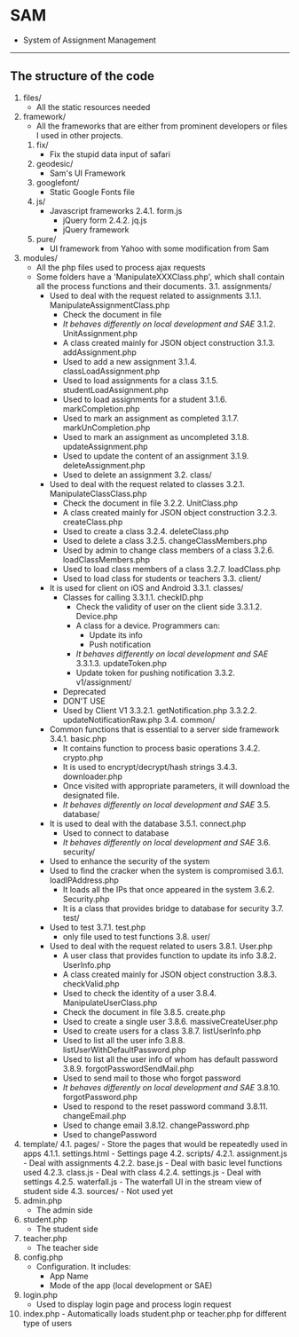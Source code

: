 SAM
====
- System of Assignment Management
----------------------------------

The structure of the code
-------------------------
1.  files/
    - All the static resources needed
2.  framework/
    - All the frameworks that are either from prominent developers or files I used in other projects.
    1.  fix/
        - Fix the stupid data input of safari
    2.  geodesic/
        - Sam's UI Framework
    3.  googlefont/
        - Static Google Fonts file
    4.  js/
        - Javascript frameworks
        2.4.1.  form.js
            - jQuery form
        2.4.2.  jq.js
            - jQuery framework
    5.  pure/
        - UI framework from Yahoo with some modification from Sam
3.  modules/
    - All the php files used to process ajax requests
    - Some folders have a 'ManipulateXXXClass.php', which shall contain all the process functions and their documents.
    3.1.  assignments/
        - Used to deal with the request related to assignments
        3.1.1.  ManipulateAssignmentClass.php
            - Check the document in file
            - *It behaves differently on local development and SAE*
        3.1.2.  UnitAssignment.php
            - A class created mainly for JSON object construction
        3.1.3.  addAssignment.php
            - Used to add a new assignment
        3.1.4.  classLoadAssignment.php
            - Used to load assignments for a class
        3.1.5.  studentLoadAssignment.php
            - Used to load assignments for a student
        3.1.6.  markCompletion.php
            - Used to mark an assignment as completed
        3.1.7.  markUnCompletion.php
            - Used to mark an assignment as uncompleted
        3.1.8.  updateAssignment.php
            - Used to update the content of an assignment
        3.1.9.  deleteAssignment.php
            - Used to delete an assignment
    3.2.  class/
        - Used to deal with the request related to classes
        3.2.1.  ManipulateClassClass.php
            - Check the document in file
        3.2.2.  UnitClass.php
            - A class created mainly for JSON object construction
        3.2.3.  createClass.php
            - Used to create a class
        3.2.4.  deleteClass.php
            - Used to delete a class
        3.2.5.  changeClassMembers.php
            - Used by admin to change class members of a class
        3.2.6.  loadClassMembers.php
            - Used to load class members of a class
        3.2.7.  loadClass.php
            - Used to load class for students or teachers
    3.3.  client/
        - It is used for client on iOS and Android
        3.3.1.  classes/
            - Classes for calling
            3.3.1.1.  checkID.php
                - Check the validity of user on the client side
            3.3.1.2.  Device.php
                - A class for a device. Programmers can:
                    - Update its info
                    - Push notification
                - *It behaves differently on local development and SAE*
            3.3.1.3.  updateToken.php
                - Update token for pushing notification
        3.3.2.  v1/assignment/
            - Deprecated
            - DON'T USE
            - Used by Client V1
            3.3.2.1.  getNotification.php
            3.3.2.2.  updateNotificationRaw.php
    3.4.  common/
        - Common functions that is essential to a server side framework
        3.4.1.  basic.php
            - It contains function to process basic operations
        3.4.2.  crypto.php
            - It is used to encrypt/decrypt/hash strings
        3.4.3.  downloader.php
            - Once visited with appropriate parameters, it will download the designated file.
            - *It behaves differently on local development and SAE*
    3.5.  database/
        - It is used to deal with the database
        3.5.1.  connect.php
            - Used to connect to database
            - *It behaves differently on local development and SAE*
    3.6.  security/
        - Used to enhance the security of the system
        - Used to find the cracker when the system is compromised
        3.6.1.  loadIPAddress.php
            - It loads all the IPs that once appeared in the system
        3.6.2.  Security.php
            - It is a class that provides bridge to database for security
    3.7.  test/
        - Used to test
        3.7.1.  test.php
            - only file used to test functions
    3.8.  user/
        - Used to deal with the request related to users
        3.8.1.  User.php
            - A user class that provides function to update its info
        3.8.2.  UserInfo.php
            - A class created mainly for JSON object construction
        3.8.3.  checkValid.php
            - Used to check the identity of a user
        3.8.4.  ManipulateUserClass.php
            - Check the document in file
        3.8.5.  create.php
            - Used to create a single user
        3.8.6.  massiveCreateUser.php
            - Used to create users for a class
        3.8.7.  listUserInfo.php
            - Used to list all the user info
        3.8.8.  listUserWithDefaultPassword.php
            - Used to list all the user info of whom has default password
        3.8.9.  forgotPasswordSendMail.php
            - Used to send mail to those who forgot password
            - *It behaves differently on local development and SAE*
        3.8.10.  forgotPassword.php
            - Used to respond to the reset password command
        3.8.11.  changeEmail.php
            - Used to change email
        3.8.12.  changePassword.php
            - Used to changePassword
4.  template/
    4.1.  pages/
        - Store the pages that would be repeatedly used in apps
        4.1.1.  settings.html
            - Settings page
    4.2.  scripts/
        4.2.1.  assignment.js
            - Deal with assignments
        4.2.2.  base.js
            - Deal with basic level functions used
        4.2.3.  class.js
            - Deal with class
        4.2.4.  settings.js
            - Deal with settings
        4.2.5.  waterfall.js
            - The waterfall UI in the stream view of student side
    4.3.  sources/
        - Not used yet
5.  admin.php
    - The admin side
6.  student.php
    - The student side
7.  teacher.php
    - The teacher side
8.  config.php
    - Configuration. It includes:
        - App Name
        - Mode of the app (local development or SAE)
9.  login.php
    - Used to display login page and process login request
10.  index.php
    - Automatically loads student.php or teacher.php for different type of users


